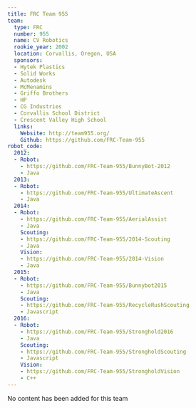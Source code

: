 ```yaml
---
title: FRC Team 955
team:
  type: FRC
  number: 955
  name: CV Robotics
  rookie_year: 2002
  location: Corvallis, Oregon, USA
  sponsors:
  - Hytek Plastics
  - Solid Works
  - Autodesk
  - McMenamins
  - Griffo Brothers
  - HP
  - CG Industries
  - Corvallis School District
  - Crescent Valley High School
  links:
    Website: http://team955.org/
    Github: https://github.com/FRC-Team-955
robot_code:
  2012:
  - Robot:
    - https://github.com/FRC-Team-955/BunnyBot-2012
    - Java
  2013:
  - Robot:
    - https://github.com/FRC-Team-955/UltimateAscent
    - Java
  2014:
  - Robot:
    - https://github.com/FRC-Team-955/AerialAssist
    - Java
    Scouting:
    - https://github.com/FRC-Team-955/2014-Scouting
    - Java
    Vision:
    - https://github.com/FRC-Team-955/2014-Vision
    - Java
  2015:
  - Robot:
    - https://github.com/FRC-Team-955/Bunnybot2015
    - Java
    Scouting:
    - https://github.com/FRC-Team-955/RecycleRushScouting
    - Javascript
  2016:
  - Robot:
    - https://github.com/FRC-Team-955/Stronghold2016
    - Java
    Scouting:
    - https://github.com/FRC-Team-955/StrongholdScouting
    - Javascript
    Vision:
    - https://github.com/FRC-Team-955/StrongholdVision
    - C++
---
```


No content has been added for this team
